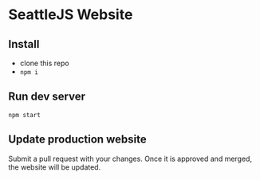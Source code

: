# SeattleJS Website

## Install

- clone this repo
- `npm i`

## Run dev server

`npm start`

## Update production website

Submit a pull request with your changes. Once it is approved and merged, the website will be updated.